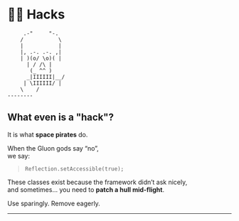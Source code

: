 # 🏴‍☠️ Hacks

```
     .-"     "-.
    /           \
    |           |
    |, .-. .-. ,|
    | )(o/ \o)( |
      | / /\ |
       (_ ^^ )
      _|IIIIII|__/
     | \IIIIII/ |
    \    /
--------
```

## What even is a "hack"?

It is what **space pirates** do.

When the Gluon gods say “no”,  
we say:

> `Reflection.setAccessible(true);`

These classes exist because the framework didn’t ask nicely,  
and sometimes… you need to **patch a hull mid-flight**.

Use sparingly. Remove eagerly.

---
